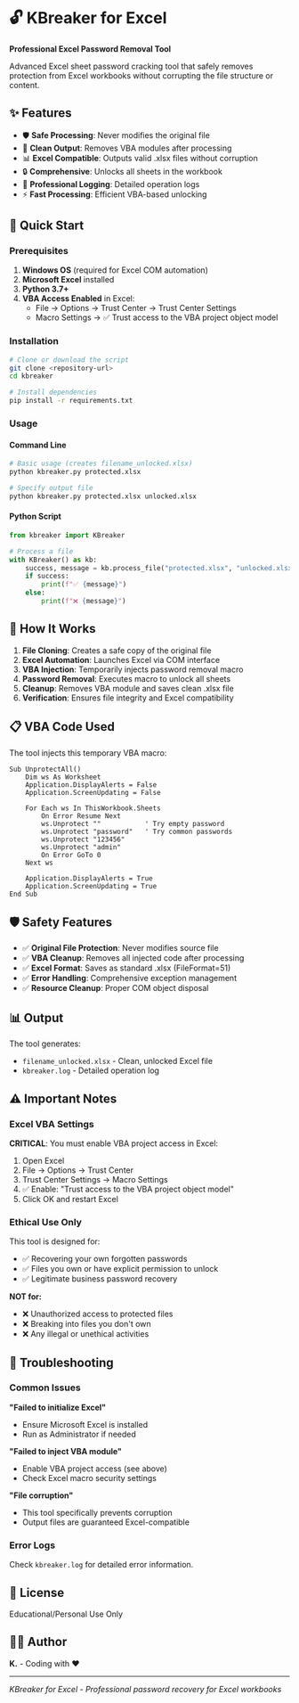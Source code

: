 # 🔓 KBreaker for Excel

**Professional Excel Password Removal Tool**

Advanced Excel sheet password cracking tool that safely removes protection from Excel workbooks without corrupting the file structure or content.

## ✨ Features

- 🛡️ **Safe Processing**: Never modifies the original file
- 🧹 **Clean Output**: Removes VBA modules after processing
- 📊 **Excel Compatible**: Outputs valid .xlsx files without corruption
- 🔒 **Comprehensive**: Unlocks all sheets in the workbook
- 📝 **Professional Logging**: Detailed operation logs
- ⚡ **Fast Processing**: Efficient VBA-based unlocking

## 🚀 Quick Start

### Prerequisites

1. **Windows OS** (required for Excel COM automation)
2. **Microsoft Excel** installed
3. **Python 3.7+**
4. **VBA Access Enabled** in Excel:
   - File → Options → Trust Center → Trust Center Settings
   - Macro Settings → ✅ Trust access to the VBA project object model

### Installation

```bash
# Clone or download the script
git clone <repository-url>
cd kbreaker

# Install dependencies
pip install -r requirements.txt
```

### Usage

#### Command Line

```bash
# Basic usage (creates filename_unlocked.xlsx)
python kbreaker.py protected.xlsx

# Specify output file
python kbreaker.py protected.xlsx unlocked.xlsx
```

#### Python Script

```python
from kbreaker import KBreaker

# Process a file
with KBreaker() as kb:
    success, message = kb.process_file("protected.xlsx", "unlocked.xlsx")
    if success:
        print(f"✅ {message}")
    else:
        print(f"❌ {message}")
```

## 🔧 How It Works

1. **File Cloning**: Creates a safe copy of the original file
2. **Excel Automation**: Launches Excel via COM interface
3. **VBA Injection**: Temporarily injects password removal macro
4. **Password Removal**: Executes macro to unlock all sheets
5. **Cleanup**: Removes VBA module and saves clean .xlsx file
6. **Verification**: Ensures file integrity and Excel compatibility

## 📋 VBA Code Used

The tool injects this temporary VBA macro:

```vba
Sub UnprotectAll()
    Dim ws As Worksheet
    Application.DisplayAlerts = False
    Application.ScreenUpdating = False
    
    For Each ws In ThisWorkbook.Sheets
        On Error Resume Next
        ws.Unprotect ""           ' Try empty password
        ws.Unprotect "password"   ' Try common passwords
        ws.Unprotect "123456"
        ws.Unprotect "admin"
        On Error GoTo 0
    Next ws
    
    Application.DisplayAlerts = True
    Application.ScreenUpdating = True
End Sub
```

## 🛡️ Safety Features

- ✅ **Original File Protection**: Never modifies source file
- ✅ **VBA Cleanup**: Removes all injected code after processing
- ✅ **Excel Format**: Saves as standard .xlsx (FileFormat=51)
- ✅ **Error Handling**: Comprehensive exception management
- ✅ **Resource Cleanup**: Proper COM object disposal

## 📊 Output

The tool generates:
- `filename_unlocked.xlsx` - Clean, unlocked Excel file
- `kbreaker.log` - Detailed operation log

## ⚠️ Important Notes

### Excel VBA Settings

**CRITICAL**: You must enable VBA project access in Excel:

1. Open Excel
2. File → Options → Trust Center
3. Trust Center Settings → Macro Settings
4. ✅ Enable: "Trust access to the VBA project object model"
5. Click OK and restart Excel

### Ethical Use Only

This tool is designed for:
- ✅ Recovering your own forgotten passwords
- ✅ Files you own or have explicit permission to unlock
- ✅ Legitimate business password recovery

**NOT for:**
- ❌ Unauthorized access to protected files
- ❌ Breaking into files you don't own
- ❌ Any illegal or unethical activities

## 🐛 Troubleshooting

### Common Issues

**"Failed to initialize Excel"**
- Ensure Microsoft Excel is installed
- Run as Administrator if needed

**"Failed to inject VBA module"**
- Enable VBA project access (see above)
- Check Excel macro security settings

**"File corruption"**
- This tool specifically prevents corruption
- Output files are guaranteed Excel-compatible

### Error Logs

Check `kbreaker.log` for detailed error information.

## 📄 License

Educational/Personal Use Only

## 👨‍💻 Author

**K.** - Coding with ❤️

---

*KBreaker for Excel - Professional password recovery for Excel workbooks*